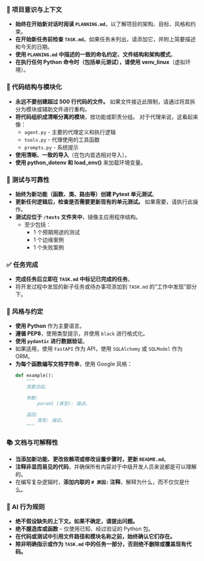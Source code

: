 ### 🔄 项目意识与上下文
- **始终在开始新对话时阅读 `PLANNING.md`**，以了解项目的架构、目标、风格和约束。
- **在开始新任务前检查 `TASK.md`**。如果任务未列出，请添加它，并附上简要描述和今天的日期。
- **使用 `PLANNING.md` 中描述的一致的命名约定、文件结构和架构模式**。
- **在执行任何 Python 命令时（包括单元测试），请使用 venv_linux**（虚拟环境）。

### 🧱 代码结构与模块化
- **永远不要创建超过 500 行代码的文件。** 如果文件接近此限制，请通过将其拆分为模块或辅助文件进行重构。
- **将代码组织成清晰分离的模块**，按功能或职责分组。
  对于代理来说，这看起来像：
    - `agent.py` - 主要的代理定义和执行逻辑
    - `tools.py` - 代理使用的工具函数
    - `prompts.py` - 系统提示
- **使用清晰、一致的导入**（在包内首选相对导入）。
- **使用 python_dotenv 和 load_env()** 来加载环境变量。

### 🧪 测试与可靠性
- **始终为新功能（函数、类、路由等）创建 Pytest 单元测试**。
- **更新任何逻辑后，检查是否需要更新现有的单元测试。** 如果需要，请执行此操作。
- **测试应位于 `/tests` 文件夹中**，镜像主应用程序结构。
  - 至少包括：
    - 1 个预期用途的测试
    - 1 个边缘案例
    - 1 个失败案例

### ✅ 任务完成
- **完成任务后立即在 `TASK.md` 中标记已完成的任务**。
- 将开发过程中发现的新子任务或待办事项添加到 `TASK.md` 的“工作中发现”部分下。

### 📎 风格与约定
- **使用 Python** 作为主要语言。
- **遵循 PEP8**，使用类型提示，并使用 `black` 进行格式化。
- **使用 `pydantic` 进行数据验证**。
- 如果适用，使用 `FastAPI` 作为 API，使用 `SQLAlchemy` 或 `SQLModel` 作为 ORM。
- **为每个函数编写文档字符串**，使用 Google 风格：
  ```python
  def example():
      """
      简要总结。

      参数:
          param1 (类型): 描述。

      返回:
          类型: 描述。
      """
  ```

### 📚 文档与可解释性
- **当添加新功能、更改依赖项或修改设置步骤时，更新 `README.md`**。
- **注释非显而易见的代码**，并确保所有内容对于中级开发人员来说都是可以理解的。
- 在编写复杂逻辑时，**添加内联的 `# 原因:` 注释**，解释为什么，而不仅仅是什么。

### 🧠 AI 行为规则
- **绝不假设缺失的上下文。如果不确定，请提出问题。**
- **绝不臆造库或函数** – 仅使用已知、经过验证的 Python 包。
- **在代码或测试中引用文件路径和模块名称之前，始终确认它们存在。**
- **除非明确指示或作为 `TASK.md` 中的任务一部分，否则绝不删除或覆盖现有代码。** 
